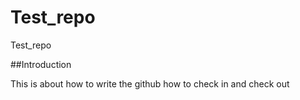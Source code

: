 # Test_repo
Test_repo

##Introduction

This is about how to write the github 
how to check in and check out
